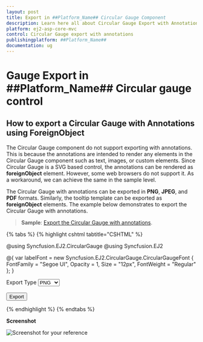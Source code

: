 ```yaml
---
layout: post
title: Export in ##Platform_Name## Circular Gauge Component
description: Learn here all about Circular Gauge Export with Annotations in Syncfusion ##Platform_Name## Circular Gauge component of Syncfusion Essential JS 2 and more.
platform: ej2-asp-core-mvc
control: Circular Gauge export with annotations
publishingplatform: ##Platform_Name##
documentation: ug
---
```


# Gauge Export in ##Platform_Name## Circular gauge control

## How to export a Circular Gauge with Annotations using ForeignObject

The Circular Gauge component do not support exporting with annotations. This is because the annotations are intended to render any elements in the Circular Gauge component such as text, images, or custom elements. Since Circular Gauge is a SVG based control, the annotations can be rendered as **foreignObject** element. However, some web browsers do not support it.  As a workaround, we can achieve the same in the sample level.

The Circular Gauge with annotations can be exported in **PNG**, **JPEG**, and **PDF** formats. Similarly, the tooltip template can be exported as **foreignObject** elements. The example below demonstrates to export the Circular Gauge with annotations.

> **Sample**: [Export the Circular Gauge with annotations](https://www.syncfusion.com/downloads/support/directtrac/general/ze/WebApplication4-1544692993).

{% tabs %}
{% highlight cshtml tabtitle="CSHTML" %}

@using Syncfusion.EJ2.CircularGauge
@using Syncfusion.EJ2

@{
    var labelFont = new Syncfusion.EJ2.CircularGauge.CircularGaugeFont { FontFamily = "Segoe UI", Opacity = 1, Size = "12px", FontWeight = "Regular" };
}

<div id="gauge"></div>
<div class="col-md-4 property-section">
    Export Type
    <select id="format">
        <option value="PNG">PNG</option>
        <option value="JPEG">JPEG</option>
        <option value="PDF">PDF</option>
    </select>
    <br />
    <br />
    <button id="export" type="button" width='15%'>Export</button>
</div>

<ejs-circulargauge id="gauge" allowImageExport="true" allowPdfExport="true">
    <e-circulargauge-axes>
        <e-circulargauge-axis startAngle="210" endAngle="150" minimum="0" maximum="120" radius="80%">
            <e-axis-linestyle width="10" color="transparent"></e-axis-linestyle>
            <e-axis-labelstyle position="@Syncfusion.EJ2.CircularGauge.Position.Inside" useRangeColor="false" font="labelFont" />
            <e-axis-majorticks height="10" offset="5"></e-axis-majorticks>
            <e-axis-minorticks height="10" width="0" color="transparent"></e-axis-minorticks>
            <e-circulargauge-annotations>
                <e-circulargauge-annotation content="<div><span style='font-size:14px;font-family:Segoe UI'>Speedometer</span></div>" radius="30%" angle="0" zIndex="1"></e-circulargauge-annotation>
                <e-circulargauge-annotation content="<div><span style='font-size:20px;font-family:Segoe UI'>65 MPH</span></div>" radius="40%" angle="180" zIndex="1"></e-circulargauge-annotation>
            </e-circulargauge-annotations>
            <e-circulargauge-pointers>
                <e-circulargauge-pointer value="65" radius="60%" pointerWidth="8">
                    <e-pointer-cap radius="7"></e-pointer-cap>
                    <e-pointer-needletail length="18%"></e-pointer-needletail>
                </e-circulargauge-pointer>
            </e-circulargauge-pointers>
            <e-circulargauge-ranges>
                <e-circulargauge-range start="0" end="40" color="#30B32D"></e-circulargauge-range>
                <e-circulargauge-range start="40" end="80" color="#FFDD00"></e-circulargauge-range>
                <e-circulargauge-range start="80" end="120" color="#F03E3E"></e-circulargauge-range>
            </e-circulargauge-ranges>
        </e-circulargauge-axis>
    </e-circulargauge-axes>
</ejs-circulargauge>

<script>
   
    function gaugeExport(formatValue, fileName) {
       
        var annotationEle = document
            .getElementById('gauge')
            .querySelectorAll('[id*="gauge_Axis_0_Annotation_"]');

        for (var i = 0; i < annotationEle.length; i++) {
            var annotation = annotationEle[i];

            var foreign = document.createElementNS(
                'http://www.w3.org/2000/svg',
                'foreignObject'
            );

            foreign.setAttribute(
                'width',
                annotation.getBoundingClientRect().width.toString()
            );

            foreign.setAttribute(
                'height',
                annotation.getBoundingClientRect().height.toString()
            );

            foreign.setAttribute('x', annotation.style.left);

            foreign.setAttribute('y', annotation.style.top);

            foreign.innerHTML = annotation.innerHTML;

            annotation.style.display = 'none';

            var svg = document.querySelector('#gauge_svg');

            svg.appendChild(foreign);
        }

        var svgData = new XMLSerializer().serializeToString(svg);

        var canvas = document.createElement('canvas');

        document.body.appendChild(canvas);

        var svgSize = svg.getBoundingClientRect();

        canvas.width = svgSize.width;

        canvas.height = svgSize.height;

        var ctx = canvas.getContext('2d');

        var img = document.createElement('img');

        img.setAttribute('src', 'data:image/svg+xml;base64,' + btoa(svgData));

        img.onload = function () {
            ctx.drawImage(img, 0, 0);
            if (formatValue == 'PNG' || formatValue == 'JPEG') {
                var imagedata = canvas.toDataURL('image/png');

                var anchor = document.createElement('a');

                anchor.download = fileName + '.' + formatValue;

                anchor.href = imagedata;

                document.body.appendChild(anchor);

                anchor.click();
            } else if (formatValue == 'PDF') {
                const document = new ejs.pdfexport.PdfDocument();

                var imageString = canvas
                    .toDataURL('image/jpeg')
                    .replace('image/jpeg', 'image/octet-stream');

                imageString = imageString.slice(imageString.indexOf(',') + 1);

                document.pages
                    .add()
                    .graphics.drawImage(
                        new ejs.pdfexport.PdfBitmap(imageString),
                        0,
                        0,
                        canvas.width,
                        canvas.height
                    );
                if (circulargauge.allowPdfExport) {
                    document.save(fileName + '.' + formatValue);
                    document.destroy();
                }
            }
            canvas.remove();
        };
}

    document.getElementById('export').onclick = () => {
        var formatValue = document.getElementById('format').value;
        var fileName = 'Gauge';
        gaugeExport(formatValue, fileName);
    };

</script>

{% endhighlight %}
{% endtabs %}

**Screenshot**

![Screenshot for your reference](../images/circulargauge-with-annotations.png)